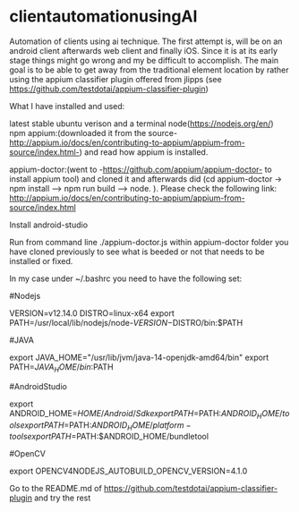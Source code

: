# clientautomationusingAI

Automation of clients using ai technique.
The first attempt is, will be on an android client afterwards web client and finally iOS.
Since it is at its early stage things might go wrong and my be difficult to accomplish.
The main goal is to be able to get away from the traditional element location by rather using the appium classifier plugin
offered from  jlipps (see https://github.com/testdotai/appium-classifier-plugin)

What I have installed and used:

latest stable ubuntu verison  and a terminal
node(https://nodejs.org/en/)
npm
appium:(downloaded it from the source-http://appium.io/docs/en/contributing-to-appium/appium-from-source/index.html-) and read how appium is installed.

appium-doctor:(went to -https://github.com/appium/appium-doctor- to install appium tool) and cloned it and afterwards did (cd appium-doctor -> npm install --> npm run build --> node. ). Please check the following link: http://appium.io/docs/en/contributing-to-appium/appium-from-source/index.html

Install android-studio

Run from command line ./appium-doctor.js within appium-doctor folder you have cloned previously to see what is beeded or not that needs to be installed or fixed.


In my case under ~/.bashrc you need to have the following set: 

#Nodejs

VERSION=v12.14.0
DISTRO=linux-x64
export PATH=/usr/local/lib/nodejs/node-$VERSION-$DISTRO/bin:$PATH


#JAVA

export JAVA_HOME="/usr/lib/jvm/java-14-openjdk-amd64/bin"
export PATH=${JAVA_HOME}/bin:$PATH


#AndroidStudio

export ANDROID_HOME=$HOME/Android/Sdk
export PATH=$PATH:$ANDROID_HOME/tools
export PATH=$PATH:$ANDROID_HOME/platform-tools
export PATH=$PATH:$ANDROID_HOME/bundletool


#OpenCV

export OPENCV4NODEJS_AUTOBUILD_OPENCV_VERSION=4.1.0

Go to the README.md of https://github.com/testdotai/appium-classifier-plugin and try the rest
